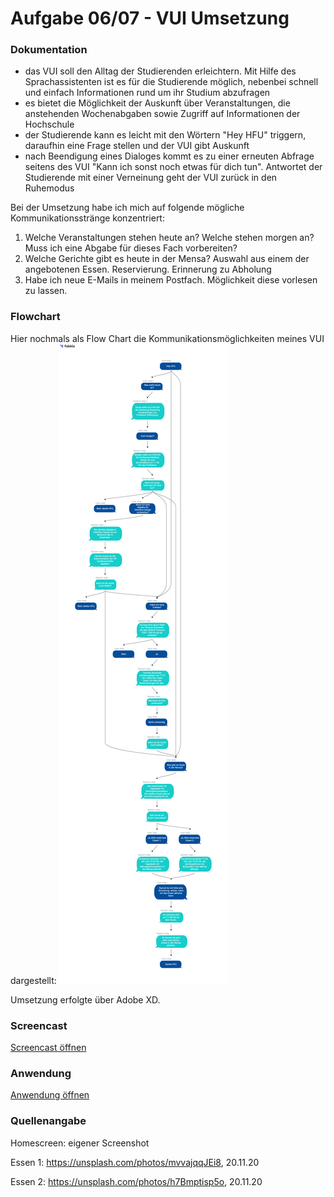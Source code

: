 # Aufgabe 06/07 - VUI Umsetzung

### Dokumentation
- das VUI soll den Alltag der Studierenden erleichtern. Mit Hilfe des Sprachassistenten ist es für die Studierende möglich, nebenbei schnell und einfach Informationen rund um ihr Studium abzufragen
- es bietet die Möglichkeit der Auskunft über Veranstaltungen, die anstehenden Wochenabgaben sowie Zugriff auf Informationen der Hochschule
- der Studierende kann es leicht mit den Wörtern "Hey HFU" triggern, daraufhin eine Frage stellen und der VUI gibt Auskunft
- nach Beendigung eines Dialoges kommt es zu einer erneuten Abfrage seitens des VUI "Kann ich sonst noch etwas für dich tun". Antwortet der Studierende mit einer Verneinung geht der VUI zurück in den Ruhemodus

Bei der Umsetzung habe ich mich auf folgende mögliche Kommunikationsstränge konzentriert: 
1. Welche Veranstaltungen stehen heute an? Welche stehen morgen an? Muss ich eine Abgabe für dieses Fach vorbereiten?
2. Welche Gerichte gibt es heute in der Mensa? Auswahl aus einem der angebotenen Essen. Reservierung. Erinnerung zu Abholung
3. Habe ich neue E-Mails in meinem Postfach. Möglichkeit diese vorlesen zu lassen.

### Flowchart
Hier nochmals als Flow Chart die Kommunikationsmöglichkeiten meines VUI dargestellt:
![VUI-Flowchart](VUIhigh_IFD.png)

Umsetzung erfolgte über Adobe XD. 

### Screencast
[Screencast öffnen](https://piazeller.github.io/IFDWiSe20-21/A06:07/VUI.mp4)

### Anwendung
[Anwendung öffnen](https://xd.adobe.com/view/4608845f-250a-42c2-8366-9384dac82309-135b/)

### Quellenangabe
Homescreen: eigener Screenshot

Essen 1: https://unsplash.com/photos/mvvajqqJEi8, 20.11.20

Essen 2: https://unsplash.com/photos/h7Bmptisp5o, 20.11.20
